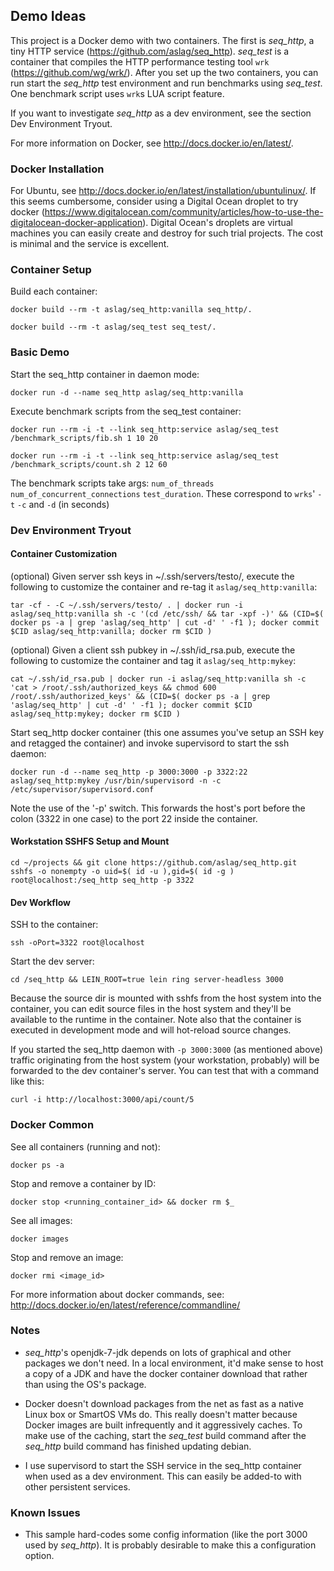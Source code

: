 ## Demo Ideas

This project is a Docker demo with two containers. The first is *seq_http*, a tiny HTTP service (https://github.com/aslag/seq_http). *seq_test* is a container that compiles the HTTP performance testing tool `wrk` (https://github.com/wg/wrk/). After you set up the two containers, you can run start the *seq_http* test environment and run benchmarks using *seq_test*. One benchmark script uses `wrk`s LUA script feature.

If you want to investigate *seq_http* as a dev environment, see the section Dev Environment Tryout.

For more information on Docker, see http://docs.docker.io/en/latest/.

### Docker Installation

For Ubuntu, see http://docs.docker.io/en/latest/installation/ubuntulinux/. If this seems cumbersome, consider using a Digital Ocean droplet to try docker (https://www.digitalocean.com/community/articles/how-to-use-the-digitalocean-docker-application). Digital Ocean's droplets are virtual machines you can easily create and destroy for such trial projects. The cost is minimal and the service is excellent.

### Container Setup

Build each container:

    docker build --rm -t aslag/seq_http:vanilla seq_http/.

    docker build --rm -t aslag/seq_test seq_test/.

### Basic Demo

Start the seq_http container in daemon mode:

    docker run -d --name seq_http aslag/seq_http:vanilla

Execute benchmark scripts from the seq_test container:

    docker run --rm -i -t --link seq_http:service aslag/seq_test /benchmark_scripts/fib.sh 1 10 20

    docker run --rm -i -t --link seq_http:service aslag/seq_test /benchmark_scripts/count.sh 2 12 60

The benchmark scripts take args: `num_of_threads` `num_of_concurrent_connections` `test_duration`. These correspond to `wrks`' `-t` `-c` and `-d` (in seconds)

### Dev Environment Tryout

#### Container Customization

(optional) Given server ssh keys in ~/.ssh/servers/testo/, execute the following to customize the container and re-tag it `aslag/seq_http:vanilla`:

    tar -cf - -C ~/.ssh/servers/testo/ . | docker run -i aslag/seq_http:vanilla sh -c '(cd /etc/ssh/ && tar -xpf -)' && (CID=$( docker ps -a | grep 'aslag/seq_http' | cut -d' ' -f1 ); docker commit $CID aslag/seq_http:vanilla; docker rm $CID )

(optional) Given a client ssh pubkey in ~/.ssh/id_rsa.pub, execute the following to customize the container and tag it `aslag/seq_http:mykey`:

    cat ~/.ssh/id_rsa.pub | docker run -i aslag/seq_http:vanilla sh -c 'cat > /root/.ssh/authorized_keys && chmod 600 /root/.ssh/authorized_keys' && (CID=$( docker ps -a | grep 'aslag/seq_http' | cut -d' ' -f1 ); docker commit $CID aslag/seq_http:mykey; docker rm $CID )

Start seq_http docker container (this one assumes you've setup an SSH key and retagged the container) and invoke supervisord to start the ssh daemon:

    docker run -d --name seq_http -p 3000:3000 -p 3322:22 aslag/seq_http:mykey /usr/bin/supervisord -n -c /etc/supervisor/supervisord.conf

Note the use of the '-p' switch. This forwards the host's port before the colon (3322 in one case) to the port 22 inside the container.

#### Workstation SSHFS Setup and Mount

    cd ~/projects && git clone https://github.com/aslag/seq_http.git
    sshfs -o nonempty -o uid=$( id -u ),gid=$( id -g ) root@localhost:/seq_http seq_http -p 3322

#### Dev Workflow

SSH to the container:

    ssh -oPort=3322 root@localhost

Start the dev server:

    cd /seq_http && LEIN_ROOT=true lein ring server-headless 3000

Because the source dir is mounted with sshfs from the host system into the container, you can edit source files in the host system and they'll be available to the runtime in the container. Note also that the container is executed in development mode and will hot-reload source changes.

If you started the seq_http daemon with `-p 3000:3000` (as mentioned above) traffic originating from the host system (your workstation, probably) will be forwarded to the dev container's server. You can test that with a command like this:

    curl -i http://localhost:3000/api/count/5

### Docker Common

See all containers (running and not):

    docker ps -a

Stop and remove a container by ID:

    docker stop <running_container_id> && docker rm $_

See all images:

    docker images

Stop and remove an image:

    docker rmi <image_id>

For more information about docker commands, see: http://docs.docker.io/en/latest/reference/commandline/

### Notes
* *seq_http*'s openjdk-7-jdk depends on lots of graphical and other packages we don't need. In a local environment, it'd make sense to host a copy of a JDK and have the docker container download that rather than using the OS's package.

* Docker doesn't download packages from the net as fast as a native Linux box or SmartOS VMs do. This really doesn't matter because Docker images are built infrequently and it aggressively caches. To make use of the caching, start the *seq_test* build command after the *seq_http* build command has finished updating debian.

* I use supervisord to start the SSH service in the seq_http container when used as a dev environment. This can easily be added-to with other persistent services.

### Known Issues
* This sample hard-codes some config information (like the port 3000 used by *seq_http*). It is probably desirable to make this a configuration option.
